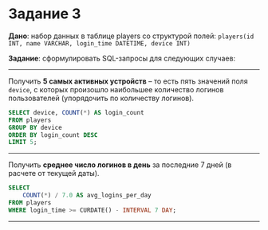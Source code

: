# Задание 3

**Дано**: набор данных в таблице players со структурой полей:
 `players(id INT, name VARCHAR, login_time DATETIME, device INT)`

**Задание**: сформулировать SQL-запросы для следующих случаев:

___

Получить **5 самых активных устройств** – то есть пять значений поля `device`, с которых произошло наибольшее количество логинов пользователей (упорядочить по количеству логинов).

```sql
SELECT device, COUNT(*) AS login_count
FROM players
GROUP BY device
ORDER BY login_count DESC
LIMIT 5;
```

___

Получить **среднее число логинов в день** за последние 7 дней (в расчете от текущей даты).

```sql
SELECT 
    COUNT(*) / 7.0 AS avg_logins_per_day
FROM players
WHERE login_time >= CURDATE() - INTERVAL 7 DAY;
```

___
